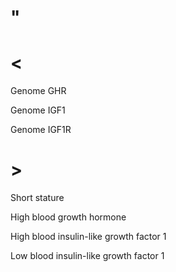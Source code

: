 # "

# <

Genome GHR

Genome IGF1

Genome IGF1R

# >

Short stature

High blood growth hormone

High blood insulin-like growth factor 1

Low blood insulin-like growth factor 1
